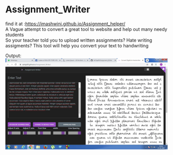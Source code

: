 # Assignment_Writer
find it at :https://imashwinj.github.io/Assignment_helper/<br />
A Vague attempt to convert a great tool to website and help out many needy students<br />
So your teacher told you to upload written assignments? Hate writing assigments? This tool will help you convert your text to handwriting<br />

Output:
![alt text](https://github.com/imashwinj/Assignment_helper/blob/master/output.jpg)


